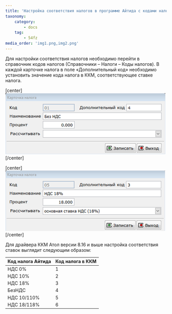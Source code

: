 ```yaml
---
title: 'Настройка соответствия налогов в программе Айтида с кодами налогов в ККМ.'
taxonomy:
    category:
        - docs
    tag:
        - 54fz
media_order: 'img1.png,img2.png'
---
```


Для настройки соответствия налогов необходимо перейти в справочник кодов налогов (Справочники – Налоги – Коды налогов). В каждой карточке налога в поле «Дополнительный код» необходимо установить значение кода налога в ККМ, соответствующее ставке налога.

[center]
![](img1.png)
[/center]

[center]
![](img2.png)
[/center]

Для драйвера ККМ Атол версии 8.16 и выше настройка соответствия ставок выглядит следующим образом:

| **Код налога Айтида** | **Код налога в ККМ** |
| --- | --- |
| НДС 0% | 1 |
| НДС 10% | 2 |
| НДС 18% | 3 |
| БезНДС | 4 |
| НДС 10/110% | 5 |
| НДС 18/118% | 6 |
